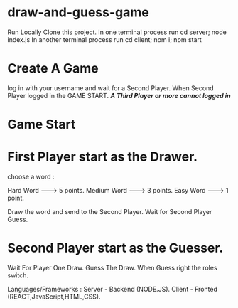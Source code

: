 # draw-and-guess-game

Run Locally
Clone this project.
In one terminal process run cd server; node index.js
In another terminal process run cd client; npm i; npm start

# Create A Game
log in with your username and wait for a Second Player. 
When Second Player logged in the GAME START.
***A Third Player or more cannot logged in***

# Game Start
# First Player start as the Drawer.
choose a word :

Hard Word   ---> 5 points.
Medium Word ---> 3 points.
Easy Word   ---> 1 point.

Draw the word and send to the Second Player.
Wait for Second Player Guess.


# Second Player start as the Guesser.
Wait For Player One Draw.
Guess The Draw.
When Guess right the roles switch.


Languages/Frameworks :
Server - Backend (NODE.JS).
Client - Fronted (REACT,JavaScript,HTML,CSS).

